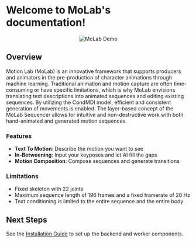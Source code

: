 # Welcome to MoLab's documentation!

<div align="center">
  <img src="assets/MoLab_demo.gif" alt="MoLab Demo" style="max-width: 80%; height: auto;" />
</div>

## Overview

Motion Lab (MoLab) is an innovative framework that supports producers and animators in the pre-production of character animations through machine learning. Traditional animation and motion capture are often time-consuming or have specific limitations, which is why MoLab envisions translating text descriptions into animated sequences and editing existing sequences. By utilizing the CondMDI model, efficient and consistent generation of movements is enabled. The layer-based concept of the MoLab Sequencer allows for intuitive and non-destructive work with both hand-animated and generated motion sequences.

### Features

- **Text To Motion**: Describe the motion you want to see
- **In-Betweening**: Input your keyposes and let AI fill the gaps
- **Motion Composition**: Compose sequences and generate transitions

### Limitations

- Fixed skeleton with 22 joints
- Maximum sequence length of 196 frames and a fixed framerate of 20 Hz
- Text conditioning is limited to the entire sequence and the entire body

## Next Steps

See the [Installation Guide](getting-started/installation.md) to set up the backend and worker components.
